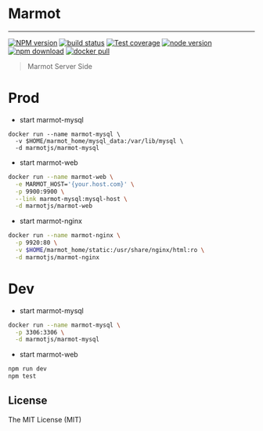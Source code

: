 # Marmot

---

[![NPM version][npm-image]][npm-url]
[![build status][travis-image]][travis-url]
[![Test coverage][coveralls-image]][coveralls-url]
[![node version][node-image]][node-url]
[![npm download][download-image]][download-url]
[![docker pull][docker-image]][docker-url]

[npm-image]: https://img.shields.io/npm/v/marmot-web.svg?style=flat-square
[npm-url]: https://npmjs.org/package/marmot-web
[travis-image]: https://img.shields.io/travis/macacajs/marmot.svg?style=flat-square
[travis-url]: https://travis-ci.org/macacajs/marmot
[coveralls-image]: https://img.shields.io/codecov/c/github/macacajs/marmot.svg?style=flat-square
[coveralls-url]: https://codecov.io/gh/macacajs/marmot
[node-image]: https://img.shields.io/badge/node.js-%3E=_8-green.svg?style=flat-square
[node-url]: http://nodejs.org/download/
[download-image]: https://img.shields.io/npm/dm/marmot-web.svg?style=flat-square
[download-url]: https://npmjs.org/package/marmot-web
[docker-image]: https://img.shields.io/docker/pulls/marmotjs/marmot-web.svg?style=flat-square
[docker-url]: https://hub.docker.com/r/marmotjs/marmot-web/

> Marmot Server Side

# Prod

- start marmot-mysql

```
docker run --name marmot-mysql \
  -v $HOME/marmot_home/mysql_data:/var/lib/mysql \
  -d marmotjs/marmot-mysql
```

- start marmot-web

```bash
docker run --name marmot-web \
  -e MARMOT_HOST='{your.host.com}' \
  -p 9900:9900 \
  --link marmot-mysql:mysql-host \
  -d marmotjs/marmot-web
```

- start marmot-nginx

```bash
docker run --name marmot-nginx \
  -p 9920:80 \
  -v $HOME/marmot_home/static:/usr/share/nginx/html:ro \
  -d marmotjs/marmot-nginx
```

# Dev

- start marmot-mysql

```bash
docker run --name marmot-mysql \
  -p 3306:3306 \
  -d marmotjs/marmot-mysql
```

- start marmot-web

```bash
npm run dev
npm test
```

## License

The MIT License (MIT)
